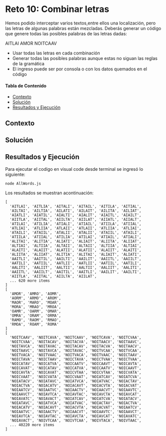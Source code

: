 # Reto 10: Combinar letras
Hemos podido interceptar varios textos,entre ellos una localización, pero las letras de algunas palabras están mezcladas. 
Deberás generar un código que genere todas las posibles palabras de las letras dadas: 

AITLAI 
AMOR 
NOITCAAV
- Usar todas las letras en cada combinación
- Generar todas las posibles palabras aunque estas no siguan las reglas de la gramática
- El ingreso puede ser por consola o con los datos quemados en el código


#### Tabla de Contenido

- [Contexto](#contexto)
- [Solución](#solución)
- [Resultados y Ejecución](#resultados-y-ejecución)

## Contexto


## Solución

## Resultados y Ejecución
Para ejecutar el codigo en visual code desde terminal se ingresó lo siguiente:
```
node AllWords.js
```

Los resultados se muestran acontinuación:
```
[
  'AITLAI', 'AITLIA', 'AITALI', 'AITAIL', 'AITILA', 'AITIAL',
  'AILTAI', 'AILTIA', 'AILATI', 'AILAIT', 'AILITA', 'AILIAT',
  'AIATLI', 'AIATIL', 'AIALTI', 'AIALIT', 'AIAITL', 'AIAILT',
  'AIITLA', 'AIITAL', 'AIILTA', 'AIILAT', 'AIIATL', 'AIIALT',
  'ATILAI', 'ATILIA', 'ATIALI', 'ATIAIL', 'ATIILA', 'ATIIAL',
  'ATLIAI', 'ATLIIA', 'ATLAII', 'ATLAII', 'ATLIIA', 'ATLIAI',
  'ATAILI', 'ATAIIL', 'ATALII', 'ATALII', 'ATAIIL', 'ATAILI',
  'ATIILA', 'ATIIAL', 'ATILIA', 'ATILAI', 'ATIAIL', 'ATIALI',
  'ALITAI', 'ALITIA', 'ALIATI', 'ALIAIT', 'ALIITA', 'ALIIAT',
  'ALTIAI', 'ALTIIA', 'ALTAII', 'ALTAII', 'ALTIIA', 'ALTIAI',
  'ALAITI', 'ALAIIT', 'ALATII', 'ALATII', 'ALAIIT', 'ALAITI',
  'ALIITA', 'ALIIAT', 'ALITIA', 'ALITAI', 'ALIAIT', 'ALIATI',
  'AAITLI', 'AAITIL', 'AAILTI', 'AAILIT', 'AAIITL', 'AAIILT',
  'AATILI', 'AATIIL', 'AATLII', 'AATLII', 'AATIIL', 'AATILI',
  'AALITI', 'AALIIT', 'AALTII', 'AALTII', 'AALIIT', 'AALITI',
  'AAIITL', 'AAIILT', 'AAITIL', 'AAITLI', 'AAILIT', 'AAILTI',
  'AIITLA', 'AIITAL', 'AIILTA', 'AIILAT',
  ... 620 more items
]
[
  'AMOR', 'AMRO', 'AOMR',
  'AORM', 'ARMO', 'AROM',
  'MAOR', 'MARO', 'MOAR',
  'MORA', 'MRAO', 'MROA',
  'OAMR', 'OARM', 'OMAR',
  'OMRA', 'ORAM', 'ORMA',
  'RAMO', 'RAOM', 'RMAO',
  'RMOA', 'ROAM', 'ROMA'
]
[
  'NOITCAAV', 'NOITCAVA', 'NOITCAAV', 'NOITCAVA', 'NOITCVAA',
  'NOITCVAA', 'NOITACAV', 'NOITACVA', 'NOITAACV', 'NOITAAVC',
  'NOITAVCA', 'NOITAVAC', 'NOITACAV', 'NOITACVA', 'NOITAACV',
  'NOITAAVC', 'NOITAVCA', 'NOITAVAC', 'NOITVCAA', 'NOITVCAA',
  'NOITVACA', 'NOITVAAC', 'NOITVACA', 'NOITVAAC', 'NOICTAAV',
  'NOICTAVA', 'NOICTAAV', 'NOICTAVA', 'NOICTVAA', 'NOICTVAA',
  'NOICATAV', 'NOICATVA', 'NOICAATV', 'NOICAAVT', 'NOICAVTA',
  'NOICAVAT', 'NOICATAV', 'NOICATVA', 'NOICAATV', 'NOICAAVT',
  'NOICAVTA', 'NOICAVAT', 'NOICVTAA', 'NOICVTAA', 'NOICVATA',
  'NOICVAAT', 'NOICVATA', 'NOICVAAT', 'NOIATCAV', 'NOIATCVA',
  'NOIATACV', 'NOIATAVC', 'NOIATVCA', 'NOIATVAC', 'NOIACTAV',
  'NOIACTVA', 'NOIACATV', 'NOIACAVT', 'NOIACVTA', 'NOIACVAT',
  'NOIAATCV', 'NOIAATVC', 'NOIAACTV', 'NOIAACVT', 'NOIAAVTC',
  'NOIAAVCT', 'NOIAVTCA', 'NOIAVTAC', 'NOIAVCTA', 'NOIAVCAT',
  'NOIAVATC', 'NOIAVACT', 'NOIATCAV', 'NOIATCVA', 'NOIATACV',
  'NOIATAVC', 'NOIATVCA', 'NOIATVAC', 'NOIACTAV', 'NOIACTVA',
  'NOIACATV', 'NOIACAVT', 'NOIACVTA', 'NOIACVAT', 'NOIAATCV',
  'NOIAATVC', 'NOIAACTV', 'NOIAACVT', 'NOIAAVTC', 'NOIAAVCT',
  'NOIAVTCA', 'NOIAVTAC', 'NOIAVCTA', 'NOIAVCAT', 'NOIAVATC',
  'NOIAVACT', 'NOIVTCAA', 'NOIVTCAA', 'NOIVTACA', 'NOIVTAAC',
  ... 40220 more items
]
```
